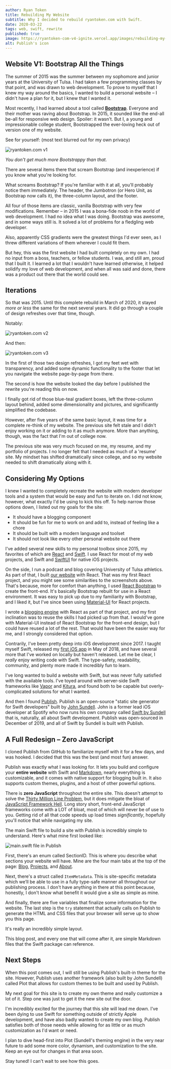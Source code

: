 ```yaml
---
author: Ryan Token
title: Rebuilding My Website
subtitle: Why I decided to rebuild ryantoken.com with Swift.
date: 2020-03-22
tags: web, swift, rewrite
published: true
image: https://ryantoken-com-v4-ignite.vercel.app/images/rebuilding-my-website/cover.png
alt: Publish's icon
---
```


## Website V1: Bootstrap All the Things

The summer of 2015 was the summer between my sophomore and junior years at the University of Tulsa. I had taken a few programming classes by that point, and was drawn to web development. To prove to myself that I knew my way around the basics, I wanted to build a personal website – I didn't have a plan for it, but I knew that I wanted it.

Most recently, I had learned about a tool called **[Bootstrap](https://getbootstrap.com)**. Everyone and their mother was raving about Bootstrap. In 2015, it sounded like the end-all be-all for responsive web design. Spoiler: it wasn't. But I, a young and impressionable college student, Bootstrapped the ever-loving heck out of version one of my website.

See for yourself: (most text blurred out for my own privacy)

![ryantoken.com v1](/images/rebuilding-my-website/rmw-websiteV1-blurred.png)

*You don't get much more Bootstrappy than that.*

There are several items there that scream Bootstrap (and inexperience) if you know what you're looking for.

What screams Bootstrap? If you're familiar with it at all, you'll probably notice them immediately. The header, the Jumbotron (or Hero Unit, as Bootstrap now calls it), the three-column layout, and the footer.

All four of those items are classic, vanilla Bootstrap with very few modifications. Remember – in 2015 I was a bona-fide noob in the world of web development. I had no idea what I was doing. Bootstrap was awesome, and in some ways still is. It solved a lot of problems for a fledgling web developer.

Also, apparently CSS gradients were the greatest things I'd ever seen, as I threw different variations of them wherever I could fit them.

But hey, this was the first website I had built completely on my own. I had no input from a boss, teachers, or fellow students. I was, and still am, proud that I built it. I learned a lot that I wouldn't have learned otherwise, it helped solidify my love of web development, and when all was said and done, there was a product out there that the world could see.

## Iterations

So that was 2015. Until this complete rebuild in March of 2020, it stayed *more or less* the same for the next several years. It did go through a couple of design refreshes over that time, though.

Notably:

![ryantoken.com v2](/images/rebuilding-my-website/rmw-websiteV2-blurred.png)

And then:

![ryantoken.com v3](/images/rebuilding-my-website/rmw-websiteV3-blurred.png)

In the first of those two design refreshes, I got my feet wet with transparency, and added some dynamic functionality to the footer that let you navigate the website page-by-page from there.

The second is how the website looked the day before I published the rewrite you're reading this on now.

I finally got rid of those blue-teal gradient boxes, left the three-column layout behind, added some dimensionality and pictures, and significantly simplified the codebase.

However, after five years of the same basic layout, it was time for a complete re-think of my website. The previous site felt stale and I didn't enjoy working on it or adding to it as much anymore. More than anything, though, was the fact that I'm out of college now.

The previous site was very much focused on me, my resume, and my portfolio of projects. I no longer felt that I needed as much of a 'resume' site. My mindset has shifted dramatically since college, and so my website needed to shift dramatically along with it.

## Considering My Options

I knew I wanted to completely recreate the website with modern developer tools and a system that would be easy and fun to iterate on. I did not know, however, what exactly I'd be using to kick this off. To help narrow those options down, I listed out my goals for the site:

* It should have a blogging component
* It should be fun for me to work on and add to, instead of feeling like a chore
* It should be built with a modern language and toolset
* It should not look like every other personal website out there

I've added several new skills to my personal toolbox since 2015, my favorites of which are [React](https://reactjs.org) and [Swift](https://www.swift.org). I use React for most of my web projects, and Swift and [SwiftUI](https://developer.apple.come/xcode/swiftui.com) for native iOS projects.

On the side, I run a podcast and blog covering University of Tulsa athletics. As part of that, I built [our website](https://thegoldenhurricast.com) with React. That was my first React project, and you might see some similarities to the screenshots above. That's because, more for comfort than anything, I used [React Bootstrap](https://react-bootstrap.github.io) to create the front-end. It's basically Bootstrap rebuilt for use in a React environment. It was easy to pick up due to my familiarity with Bootstrap, and I liked it, but I've since been using [Material-UI](https://material-ui.com) for React projects.

I wrote a [blogging engine](https://thegoldenhurricast.com/blog) with React as part of that project, and my first inclination was to reuse the skills I had picked up from that. I would've gone with Material-UI instead of React Bootstrap for the front-end design, but I could have reused a lot of the rest. That would have been the easier way for me, and I strongly considered that option.

Contrarily, I've been pretty deep into iOS development since 2017. I taught myself Swift, released my [first iOS app](https://apps.apple.com/us/app/catchup-keep-in-touch/id1358023550) in May of 2018, and have several more that I've worked on locally but haven't released. Let me be clear, I *really* enjoy writing code with Swift. The type-safety, readability, community, and plenty more made it incredibly fun to learn.

I've long wanted to build a website with Swift, but was never fully satisfied with the available tools. I've toyed around with server-side Swift frameworks like [Vapor](https://vapor.codes) and [Kitura](https://kitura.io), and found both to be capable but overly-complicated solutions for what I wanted.

And then I found [Publish](https://github.com/JohnSundell/Publish). Publish is an open-source "static site generator for Swift developers" built by [John Sundell](https://twitter.com/johnsundell). John is a former lead iOS developer at Spotify who now runs his own company called [Swift by Sundell](https://swiftbysundell.com) that is, naturally, all about Swift development. Publish was open-sourced in December of 2019, and all of Swift by Sundell is built with Publish.

## A Full Redesign – Zero JavaScript

I cloned Publish from GitHub to familiarize myself with it for a few days, and was hooked. I decided that this was the best (and most fun) answer.

Publish was exactly what I was looking for. It lets you build and configure your **entire website** with Swift and [Markdown](https://daringfireball.net/projects/markdown), nearly everything is customizable, and it comes with native support for blogging built in. It also supports custom themes, plugins, and a host of other powerful options.

There is **zero JavaScript** throughout the entire site. This doesn't attempt to solve the [Thirty Million Line Problem](https://www.youtube.com/watch?v=kZRE7HIO3vk&t=4160s), but it does mitigate the bloat of [JavaScript Framework Hell](https://hackernoon.com/how-it-feels-to-learn-javascript-in-2016-d3a717dd577f). Long story short, front-end JavaScript frameworks come with a LOT of bloat, most of which will never be of use to you. Getting rid of all that code speeds up load times *significantly*, hopefully you'll notice that while navigating my site.

The main Swift file to build a site with Publish is incredibly simple to understand. Here's what mine first looked like:

![main.swift file in Publish](/images/rebuilding-my-website/rmw-publish-basic.png)

First, there's an enum called SectionID. This is where you describe what sections your website will have. Mine are the four main tabs at the top of the page: [Blog](/blog), [Projects](/projects), and [About](/about).

Next, there's a struct called `ItemMetadata`. This is site-specific metadata which we’ll be able to use in a fully type-safe manner all throughout our publishing process. I don't have anything in there at this point because, honestly, I don't know what benefit it would give a site as simple as mine.

And finally, there are five variables that finalize some information for the website. The last step is the `try` statement that actually calls on Publish to generate the HTML and CSS files that your browser will serve up to show you this page.

It's really an incredibly simple layout.

This blog post, and every one that will come after it, are simple Markdown files that the Swift package can reference.

## Next Steps

When this post comes out, I will still be using Publish's built-in theme for the site. However, Publish uses another framework (also built by John Sundell) called Plot that allows for custom themes to be built and used by Publish.

My next goal for this site is to create my own theme and really customize a lot of it. Step one was just to get it the new site out the door.

I'm incredibly excited for the journey that this site will lead me down. I've been dying to use Swift for something outside of strictly Apple development, and have also badly wanted to create my own blog. Publish satisfies both of those needs while allowing for as little or as much customization as I'd want or need.

I plan to dive head-first into Plot (Sundell's theming engine) in the very near future to add some more color, dynamism, and customization to the site. Keep an eye out for changes in that area soon.

Stay tuned! I can't wait to see how this goes.
